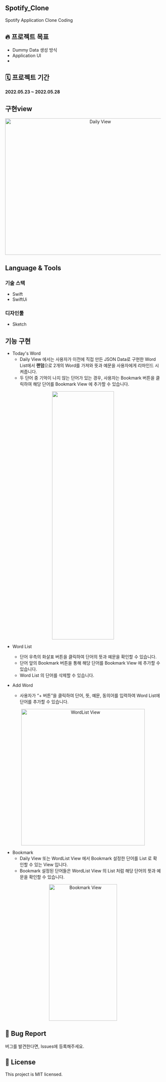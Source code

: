 ## Spotify_Clone

Spotify Application Clone Coding

## 🔥 프로젝트 목표
+ Dummy Data 생성 방식
+ Application UI
+ 


## 🗓 프로젝트 기간

**2022.05.23 ~ 2022.05.28** 


## 구현view
<p align="center"><img width=600 height=440 alt="Daily View" src="https://user-images.githubusercontent.com/86882798/170828540-29993cb8-391c-480e-a380-0ae8192b9daa.gif"></p>


## Language & Tools
### 기술 스택
+ Swift
+ SwiftUi

### 디자인툴
+ Sketch

## 기능 구현

+ Today's Word
  - Daily View 에서는 사용자가 이전에 직접 만든 JSON Data로 구현한 Word List에서 **랜덤**으로 2개의 Word를 가져와 뜻과 예문을 사용자에게 리마인드 시켜줍니다.
  - 두 단어 중 기억이 나지 않는 단어가 있는 경우, 사용자는 Bookmark 버튼을 클릭하여 해당 단어를 Bookmark View 에 추가할 수 있습니다.

<p align="center"><img width=200 height=800 src="https://user-images.githubusercontent.com/86882798/167527747-ff36b7d7-d3b9-4c1a-a485-696fc031acc4.png"></p>


+ Word List
  - 단어 우측의 화살표 버튼을 클릭하여 단어의 뜻과 예문을 확인할 수 있습니다. 
  - 단어 앞의 Bookmark 버튼을 통해 해당 단어를 Bookmark View 에 추가할 수 있습니다.
  - Word List 의 단어를 삭제할 수 있습니다.

+ Add Word
  - 사용자가 “+ 버튼”을 클릭하여 단어, 뜻, 예문, 동의어를 입력하여 Word List에 단어를 추가할 수 있습니다.

<p align="center"><img width=400 height=440 alt="WordList View" src="https://user-images.githubusercontent.com/86882798/167527360-b99cb6d4-a3c6-4011-a1bf-ed339b62cf33.png"></p>

+ Bookmark
  - Daily View 또는 WordList View 에서 Bookmark 설정한 단어를 List 로 확인할 수 있는 View 입니다.
  - Bookmark 설정된 단어들은 WordList View 의 List 처럼 해당 단어의 뜻과 예문을 확인할 수 있습니다.

<p align="center"><img width=220 height=440 alt="Bookmark View" src="https://user-images.githubusercontent.com/86882798/167528258-0a3daa94-4e8e-4905-a126-ff4612574252.png"></p>



## 🐞 Bug Report

버그를 발견한다면, Issues에 등록해주세요.

## 📝 License

This project is MIT licensed.
